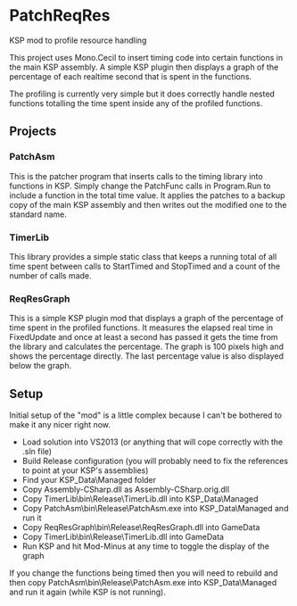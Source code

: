 # PatchReqRes
KSP mod to profile resource handling

This project uses Mono.Cecil to insert timing code into certain functions in the main KSP assembly.  A simple KSP plugin then displays a graph of the percentage of each realtime second that is spent in the functions.

The profiling is currently very simple but it does correctly handle nested functions totalling the time spent inside any of the profiled functions.

## Projects
### PatchAsm
This is the patcher program that inserts calls to the timing library into functions in KSP.  Simply change the PatchFunc calls in Program.Run to include a function in the total time value.  It applies the patches to a backup copy of the main KSP assembly and then writes out the modified one to the standard name.

### TimerLib
This library provides a simple static class that keeps a running total of all time spent between calls to StartTimed and StopTimed and a count of the number of calls made.

### ReqResGraph
This is a simple KSP plugin mod that displays a graph of the percentage of time spent in the profiled functions.  It measures the elapsed real time in FixedUpdate and once at least a second has passed it gets the time from the library and calculates the percentage.  The graph is 100 pixels high and shows the percentage directly.  The last percentage value is also displayed below the graph.

## Setup
Initial setup of the "mod" is a little complex because I can't be bothered to make it any nicer right now.

* Load solution into VS2013 (or anything that will cope correctly with the .sln file)
* Build Release configuration (you will probably need to fix the references to point at your KSP's assemblies)
* Find your KSP_Data\Managed folder
* Copy Assembly-CSharp.dll as Assembly-CSharp.orig.dll
* Copy TimerLib\bin\Release\TimerLib.dll into KSP_Data\Managed
* Copy PatchAsm\bin\Release\PatchAsm.exe into KSP_Data\Managed and run it
* Copy ReqResGraph\bin\Release\ReqResGraph.dll into GameData
* Copy TimerLib\bin\Release\TimerLib.dll into GameData
* Run KSP and hit Mod-Minus at any time to toggle the display of the graph

If you change the functions being timed then you will need to rebuild and then copy PatchAsm\bin\Release\PatchAsm.exe into KSP_Data\Managed and run it again (while KSP is not running).
